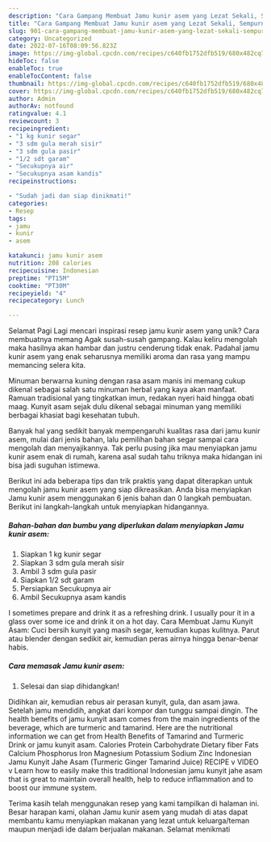 ```yaml
---
description: "Cara Gampang Membuat Jamu kunir asem yang Lezat Sekali, Sempurna"
title: "Cara Gampang Membuat Jamu kunir asem yang Lezat Sekali, Sempurna"
slug: 901-cara-gampang-membuat-jamu-kunir-asem-yang-lezat-sekali-sempurna
category: Uncategorized
date: 2022-07-16T08:09:56.823Z
image: https://img-global.cpcdn.com/recipes/c640fb1752dfb519/680x482cq70/jamu-kunir-asem-foto-resep-utama.jpg
hideToc: false
enableToc: true
enableTocContent: false
thumbnail: https://img-global.cpcdn.com/recipes/c640fb1752dfb519/680x482cq70/jamu-kunir-asem-foto-resep-utama.jpg
cover: https://img-global.cpcdn.com/recipes/c640fb1752dfb519/680x482cq70/jamu-kunir-asem-foto-resep-utama.jpg
author: Admin
authorAv: notfound
ratingvalue: 4.1
reviewcount: 3
recipeingredient:
- "1 kg kunir segar"
- "3 sdm gula merah sisir"
- "3 sdm gula pasir"
- "1/2 sdt garam"
- "Secukupnya air"
- "Secukupnya asam kandis"
recipeinstructions:

- "Sudah jadi dan siap dinikmati!"
categories:
- Resep
tags:
- jamu
- kunir
- asem

katakunci: jamu kunir asem 
nutrition: 208 calories
recipecuisine: Indonesian
preptime: "PT15M"
cooktime: "PT30M"
recipeyield: "4"
recipecategory: Lunch

---
```



Selamat Pagi Lagi mencari inspirasi resep jamu kunir asem yang unik? Cara membuatnya memang Agak susah-susah gampang. Kalau keliru mengolah maka hasilnya akan hambar dan justru cenderung tidak enak. Padahal jamu kunir asem yang enak seharusnya memiliki aroma dan rasa yang mampu memancing selera kita.


Minuman berwarna kuning dengan rasa asam manis ini memang cukup dikenal sebagai salah satu minuman herbal yang kaya akan manfaat. Ramuan tradisional yang tingkatkan imun, redakan nyeri haid hingga obati maag. Kunyit asam sejak dulu dikenal sebagai minuman yang memiliki berbagai khasiat bagi kesehatan tubuh.

Banyak hal yang sedikit banyak mempengaruhi kualitas rasa dari jamu kunir asem, mulai dari jenis bahan, lalu pemilihan bahan segar sampai cara mengolah dan menyajikannya. Tak perlu pusing jika mau menyiapkan jamu kunir asem enak di rumah, karena asal sudah tahu triknya maka hidangan ini bisa jadi suguhan istimewa.


Berikut ini ada beberapa tips dan trik praktis yang dapat diterapkan untuk mengolah jamu kunir asem yang siap dikreasikan. Anda bisa menyiapkan Jamu kunir asem menggunakan 6 jenis bahan dan 0 langkah pembuatan. Berikut ini langkah-langkah untuk menyiapkan hidangannya.

<!--inarticleads1-->

##### Bahan-bahan dan bumbu yang diperlukan dalam menyiapkan Jamu kunir asem:

1. Siapkan 1 kg kunir segar
1. Siapkan 3 sdm gula merah sisir
1. Ambil 3 sdm gula pasir
1. Siapkan 1/2 sdt garam
1. Persiapkan Secukupnya air
1. Ambil Secukupnya asam kandis


I sometimes prepare and drink it as a refreshing drink. I usually pour it in a glass over some ice and drink it on a hot day. Cara Membuat Jamu Kunyit Asam: Cuci bersih kunyit yang masih segar, kemudian kupas kulitnya. Parut atau blender dengan sedikit air, kemudian peras airnya hingga benar-benar habis. 

<!--inarticleads2-->

##### Cara memasak Jamu kunir asem:


1. Selesai dan siap dihidangkan!

Didihkan air, kemudian rebus air perasan kunyit, gula, dan asam jawa. Setelah jamu mendidih, angkat dari kompor dan tunggu sampai dingin. The health benefits of jamu kunyit asam comes from the main ingredients of the beverage, which are turmeric and tamarind. Here are the nutritional information we can get from Health Benefits of Tamarind and Turmeric Drink or jamu kunyit asam. Calories Protein Carbohydrate Dietary fiber Fats Calcium Phosphorus Iron Magnesium Potassium Sodium Zinc Indonesian Jamu Kunyit Jahe Asam (Turmeric Ginger Tamarind Juice) RECIPE v VIDEO v Learn how to easily make this traditional Indonesian jamu kunyit jahe asam that is great to maintain overall health, help to reduce inflammation and to boost our immune system. 

Terima kasih telah menggunakan resep yang kami tampilkan di halaman ini. Besar harapan kami, olahan Jamu kunir asem yang mudah di atas dapat membantu kamu menyiapkan makanan yang lezat untuk keluarga/teman maupun menjadi ide dalam berjualan makanan. Selamat menikmati
